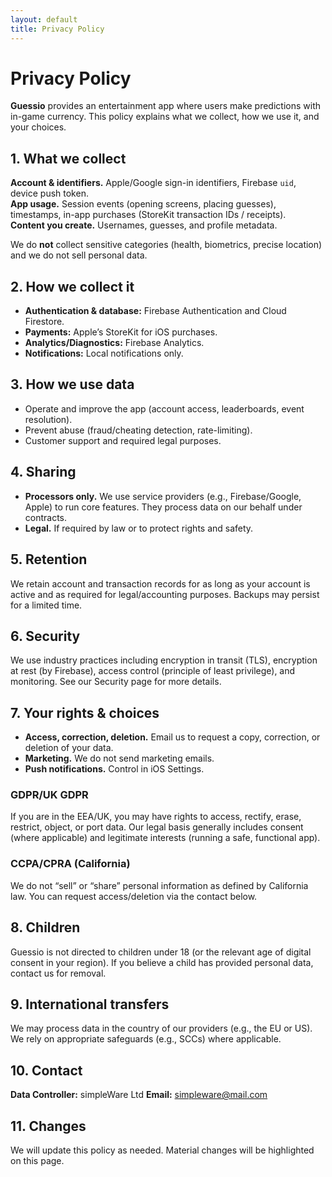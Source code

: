 ```yaml
---
layout: default
title: Privacy Policy
---
```


# Privacy Policy

**Guessio** provides an entertainment app where users make predictions with in-game currency. This policy explains what we collect, how we use it, and your choices.

## 1. What we collect
**Account & identifiers.** Apple/Google sign-in identifiers, Firebase `uid`, device push token.  
**App usage.** Session events (opening screens, placing guesses), timestamps, in-app purchases (StoreKit transaction IDs / receipts).  
**Content you create.** Usernames, guesses, and profile metadata.  

We do **not** collect sensitive categories (health, biometrics, precise location) and we do not sell personal data.

## 2. How we collect it
- **Authentication & database:** Firebase Authentication and Cloud Firestore.
- **Payments:** Apple’s StoreKit for iOS purchases.
- **Analytics/Diagnostics:** Firebase Analytics.
- **Notifications:** Local notifications only.

## 3. How we use data
- Operate and improve the app (account access, leaderboards, event resolution).
- Prevent abuse (fraud/cheating detection, rate-limiting).
- Customer support and required legal purposes.

## 4. Sharing
- **Processors only.** We use service providers (e.g., Firebase/Google, Apple) to run core features. They process data on our behalf under contracts.  
- **Legal.** If required by law or to protect rights and safety.

## 5. Retention
We retain account and transaction records for as long as your account is active and as required for legal/accounting purposes. Backups may persist for a limited time.

## 6. Security
We use industry practices including encryption in transit (TLS), encryption at rest (by Firebase), access control (principle of least privilege), and monitoring. See our Security page for more details.

## 7. Your rights & choices
- **Access, correction, deletion.** Email us to request a copy, correction, or deletion of your data.  
- **Marketing.** We do not send marketing emails.  
- **Push notifications.** Control in iOS Settings.  

### GDPR/UK GDPR
If you are in the EEA/UK, you may have rights to access, rectify, erase, restrict, object, or port data. Our legal basis generally includes consent (where applicable) and legitimate interests (running a safe, functional app).

### CCPA/CPRA (California)
We do not “sell” or “share” personal information as defined by California law. You can request access/deletion via the contact below.

## 8. Children
Guessio is not directed to children under 18 (or the relevant age of digital consent in your region). If you believe a child has provided personal data, contact us for removal.

## 9. International transfers
We may process data in the country of our providers (e.g., the EU or US). We rely on appropriate safeguards (e.g., SCCs) where applicable.

## 10. Contact
**Data Controller:** simpleWare Ltd
**Email:** simpleware@mail.com

## 11. Changes
We will update this policy as needed. Material changes will be highlighted on this page.

